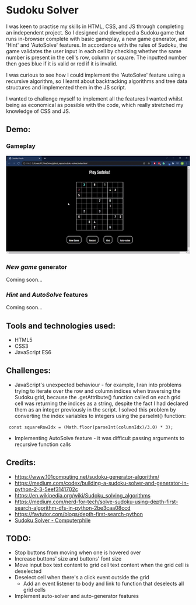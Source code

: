 # Sudoku Solver

I was keen to practise my skills in HTML, CSS, and JS through completing an independent project. So I designed and developed a Sudoku game that runs in-browser complete with basic gameplay, a new game generator, and 'Hint' and 'AutoSolve' features. In accordance with the rules of Sudoku, the game validates the user input in each cell by checking whether the same number is present in the cell's row, column or square. The inputted number then goes blue if it is valid or red if it is invalid.

I was curious to see how I could implement the 'AutoSolve' feature using a recursive algorithm, so I learnt about backtracking algorithms and tree data structures and implemented them in the JS script.

I wanted to challenge myself to implement all the features I wanted whilst being as economical as possible with the code, which really stretched my knowledge of CSS and JS.

## Demo:

### Gameplay
![Gameplay Demo](demo/gameplay.gif)

### _New game_ generator
Coming soon...

### _Hint_ and _AutoSolve_ features
Coming soon...

## Tools and technologies used:
* HTML5
* CSS3
* JavaScript ES6

## Challenges:
* JavaScript's unexpected behaviour - for example, I ran into problems trying to iterate over the row and column indices when traversing the Sudoku grid, because the .getAttribute() function called on each grid cell was returning the indices as a string, despite the fact I had declared them as an integer previously in the script. I solved this problem by converting the index variables to integers using the parseInt() function:
 ```
  const squareRowIdx = (Math.floor(parseInt(columnIdx)/3.0) * 3);
 ```
* Implementing AutoSolve feature - it was difficult passing arguments to recursive function calls

## Credits:
* https://www.101computing.net/sudoku-generator-algorithm/
* https://medium.com/codex/building-a-sudoku-solver-and-generator-in-python-2-3-5eef3141702c
* https://en.wikipedia.org/wiki/Sudoku_solving_algorithms
* https://medium.com/nerd-for-tech/solve-sudoku-using-depth-first-search-algorithm-dfs-in-python-2be3caa08ccd
* https://favtutor.com/blogs/depth-first-search-python
* [ Sudoku Solver - Computerphile](https://www.youtube.com/watch?v=G_UYXzGuqvM&ab_channel=Computerphile)


## TODO:
* Stop buttons from moving when one is hovered over
* Increase buttons' size and buttons' font size
* Move input box text content to grid cell text content when the grid cell is deselected
* Deselect cell when there's a click event outside the grid
  * Add an event listener to body and link to function that deselects all grid cells
* Implement auto-solver and auto-generator features
